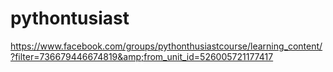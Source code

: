 # pythontusiast
https://www.facebook.com/groups/pythonthusiastcourse/learning_content/?filter=736679446674819&amp;from_unit_id=526005721177417
